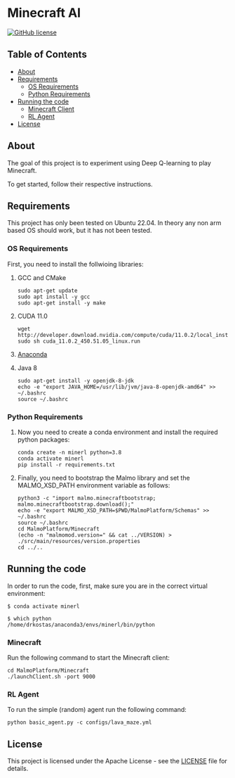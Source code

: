 # Minecraft AI

[![GitHub license](https://img.shields.io/badge/license-Apache-blue.svg)](
https://github.com/drkostas/Minecraft-AI/blob/master/LICENSE)

## Table of Contents

+ [About](#about)
+ [Requirements](#installing)
    + [OS Requirements](#osinstalling)
    + [Python Requirements](#pyinstalling)
+ [Running the code](#run)
    + [Minecraft Client](#runminecraft)
    + [RL Agent](#runrl)
+ [License](#license)

## About <a name = "about"></a>

The goal of this project is to experiment using Deep Q-learning to play Minecraft.

To get started, follow their respective instructions.

## Requirements <a name = "installing"></a>

This project has only been tested on Ubuntu 22.04. In theory any non arm based OS should work, but it has not been tested.


### OS Requirements <a name = "osinstalling"></a>
First, you need to install the follwioing libraries:

1. GCC and CMake
    ```ShellSession
    sudo apt-get update
    sudo apt install -y gcc
    sudo apt-get install -y make
    ```

2. CUDA 11.0
    ```ShellSession
    wget http://developer.download.nvidia.com/compute/cuda/11.0.2/local_installers/cuda_11.0.2_450.51.05_linux.run
    sudo sh cuda_11.0.2_450.51.05_linux.run
    ```

3. [Anaconda](https://docs.anaconda.com/anaconda/install/index.html)

4. Java 8
    ```ShellSession
    sudo apt-get install -y openjdk-8-jdk
    echo -e "export JAVA_HOME=/usr/lib/jvm/java-8-openjdk-amd64" >> ~/.bashrc
    source ~/.bashrc
    ```

### Python Requirements <a name = "pyinstalling"></a>

1. Now you need to create a conda environment and install the required python packages:
    ```ShellSession
    conda create -n minerl python=3.8
    conda activate minerl
    pip install -r requirements.txt
    ```

2. Finally, you need to bootstrap the Malmo library 
   and set the MALMO_XSD_PATH environment variable as follows:
    ```ShellSession
    python3 -c "import malmo.minecraftbootstrap; malmo.minecraftbootstrap.download();"
    echo -e "export MALMO_XSD_PATH=$PWD/MalmoPlatform/Schemas" >> ~/.bashrc
    source ~/.bashrc
    cd MalmoPlatform/Minecraft
    (echo -n "malmomod.version=" && cat ../VERSION) > ./src/main/resources/version.properties
    cd ../..
    ```

## Running the code <a name = "run"></a>

In order to run the code, first, make sure you are in the correct virtual environment:
```ShellSession
$ conda activate minerl

$ which python
/home/drkostas/anaconda3/envs/minerl/bin/python
```

### Minecraft <a name = "runminecraft"></a>

Run the following command to start the Minecraft client:
```ShellSession
cd MalmoPlatform/Minecraft
./launchClient.sh -port 9000
```

### RL Agent <a name = "runrl"></a>

To run the simple (random) agent run the following command:
```ShellSession
python basic_agent.py -c configs/lava_maze.yml
```



## License <a name = "license"></a>

This project is licensed under the Apache License - see the [LICENSE](LICENSE) file for details.
